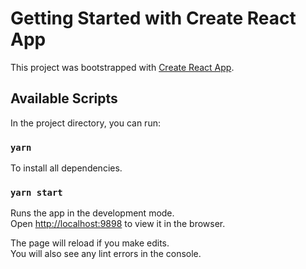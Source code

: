 # Getting Started with Create React App

This project was bootstrapped with [Create React App](https://github.com/facebook/create-react-app).

## Available Scripts

In the project directory, you can run:

### `yarn`

To install all dependencies.

### `yarn start`

Runs the app in the development mode.\
Open [http://localhost:9898](http://localhost:9898) to view it in the browser.

The page will reload if you make edits.\
You will also see any lint errors in the console.
